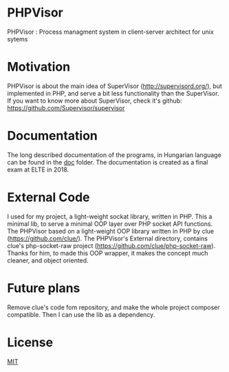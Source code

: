 # PHPVisor
PHPVisor : Process managment system in client-server architect for unix sytems

# Motivation
PHPVisor is about the main idea of SuperVisor (http://supervisord.org/), but implemented in PHP, and serve a  bit less functionality than the SuperVisor.
If you want to know more about SuperVisor, check it's github: https://github.com/Supervisor/supervisor

# Documentation
The long described documentation of the programs, in Hungarian language can be found in the [doc](doc) folder.
The documentation is created as a final exam at ELTE in 2018.


# External Code
I used for my project, a light-weight sockat library, written in PHP.
This a minimal lib, to serve a minimal OOP layer over PHP socket API functions.
The PHPVisor based on a light-weight OOP library written in PHP by clue (https://github.com/clue/).
The PHPVisor's External directory, contains clue's php-socket-raw project (https://github.com/clue/php-socket-raw).
Thanks for him, to made this OOP wrapper, it makes the concept much cleaner, and object oriented.
 

# Future plans
Remove clue's code fom repository, and make the whole project composer compatible.
Then I can use the lib as a dependency.

# License
[MIT](LICENSE)